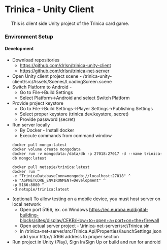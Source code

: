# Trinica - Unity Client

&nbsp;&nbsp;&nbsp;&nbsp; This is client side Unity project of the Trinica card game.

### Environment Setup

#### Development

- Download repositories
  - https://github.com/drlsn/trinica-unity-client
  - https://github.com/drlsn/trinica-net-server
- Open Unity client project scene - /trinica-unity-client/src/Assets/Scenes/LoadingScreen.scene
- Switch Platform to Android -
  - Go to File->Build Settings
  - Select Platform->Android and select Switch Platform
- Provide project keystore
  - Go to File->Build Settings->Player Settings->Publishing Settings
  - Select proper keystore (trinica.dev.keystore, secret) 
  - Provide password (secret)
- Run server locally
  - By Docker - Install docker
  - Execute commands from command window
  &nbsp; &nbsp; 
  ```
  docker pull mongo:latest
  docker volume create mongodata
  docker run -v mongodata:/data/db -p 27018:27017 -d --name trinica-db mongo:latest 
  
  docker pull netspie/trinica:latest  
  docker run ^
  -e "TrinicaDatabaseConn=mongodb://localhost:27018" ^
  -e "ASPNETCORE_ENVIRONMENT=Development" ^
  -p 5166:8080 ^
  -d netspie/trinica:latest
  ```
- (optional) To allow testing on a mobile device, you must host server on local network
  - Open port 5166, ex. on Windows https://ec.europa.eu/digital-building-blocks/sites/display/CEKB/How+to+open+a+port+on+the+firewall
  - Open actual server project - \trinica-net-server\src\Trinica.sln
  - In /trinica-net-server/src/Trinica.Api/Properties/launchSettings.json add your http://<your-local-ip>:5166 address to proper section
- Run project in Unity (Play), Sign In/Sign Up or build and run for android
